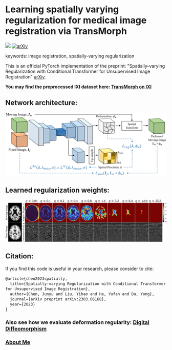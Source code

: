 # Learning spatially varying regularization for medical image registration via TransMorph
<a href="https://opensource.org/licenses/MIT"><img src="https://img.shields.io/badge/License-MIT-yellow.svg"></a> [![arXiv](https://img.shields.io/badge/arXiv-2303.06168-b31b1b.svg)](https://arxiv.org/abs/2303.06168)

keywords: image registration, spatially-varying regularization

This is an official PyTorch implementation of the preprint: "Spatially-varying Regularization with Conditional Transformer for Unsupervised Image Registration" [arXiv](https://arxiv.org/abs/2303.06168).

**You may find the preprocessed IXI dataset here: [TransMorph on IXI](https://github.com/junyuchen245/TransMorph_Transformer_for_Medical_Image_Registration/blob/main/IXI/TransMorph_on_IXI.md)**

## Network architecture:
<img src="https://github.com/junyuchen245/Spatially_varying_regularization/blob/main/Figs/overall_framework.jpg" width="800"/>

## Learned regularization weights:
<img src="https://github.com/junyuchen245/Spatially_varying_regularization/blob/main/Figs/adaptive_weights.jpg" width="800"/>

## Citation:
If you find this code is useful in your research, please consider to cite:
    
    @article{chen2023spatially,
      title={Spatially-varying Regularization with Conditional Transformer for Unsupervised Image Registration},
      author={Chen, Junyu and Liu, Yihao and He, Yufan and Du, Yong},
      journal={arXiv preprint arXiv:2303.06168},
      year={2023}
    }

### Also see how we evaluate deformation regularity: [Digital Diffeomorphism](https://github.com/yihao6/digital_diffeomorphism)

### <a href="https://junyuchen245.github.io"> About Me</a>
